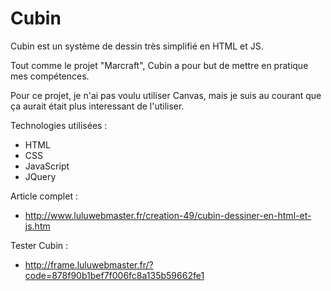 # Cubin

Cubin est un système de dessin très simplifié en HTML et JS.

Tout comme le projet "Marcraft", Cubin a pour but de mettre en pratique mes compétences.

Pour ce projet, je n'ai pas voulu utiliser Canvas, mais je suis au courant que ça aurait était plus interessant de l'utiliser.

Technologies utilisées :

- HTML
- CSS
- JavaScript
- JQuery

Article complet :

- http://www.luluwebmaster.fr/creation-49/cubin-dessiner-en-html-et-js.htm

Tester Cubin : 

- http://frame.luluwebmaster.fr/?code=878f90b1bef7f006fc8a135b59662fe1
